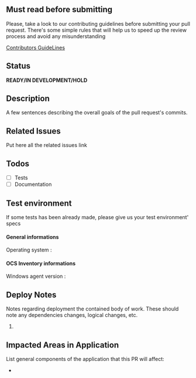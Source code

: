 ## Must read before submitting
Please, take a look to our contributing guidelines before submitting your pull request.
There's some simple rules that will help us to speed up the review process and avoid any misunderstanding

[Contributors GuideLines](https://github.com/OCSInventory-NG/OCSInventory-ocsreports/blob/master/.github/Contributing.md)

## Status
**READY/IN DEVELOPMENT/HOLD**

## Description
A few sentences describing the overall goals of the pull request's commits.

## Related Issues
Put here all the related issues link

## Todos
- [ ] Tests
- [ ] Documentation

## Test environment
If some tests has been already made, please give us your test environment' specs

#### General informations
Operating system :  

#### OCS Inventory informations
Windows agent version :

## Deploy Notes
Notes regarding deployment the contained body of work.  These should note any dependencies changes,
logical changes, etc.

1.

## Impacted Areas in Application
List general components of the application that this PR will affect:

*
